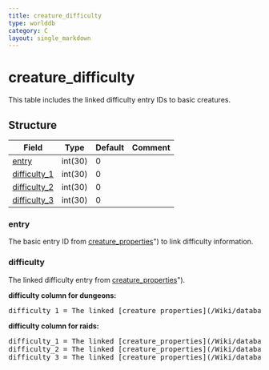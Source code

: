```yaml
---
title: creature_difficulty
type: worlddb
category: C
layout: single_markdown
---
```


# creature_difficulty
This table includes the linked difficulty entry IDs to basic creatures.

## Structure

Field                                                                                     | Type    | Default | Comment
----------------------------------------------------------------------------------------- | ------- | ------- | -------
[entry](#entry)             | int(30) | 0       |        
[difficulty_1](#difficulty) | int(30) | 0       |        
[difficulty_2](#difficulty) | int(30) | 0       |        
[difficulty_3](#difficulty) | int(30) | 0       |        

### entry

The basic entry ID from [creature_properties](/Wiki/database/world/creature_properties/ "Creature properties")") to link difficulty information.

### difficulty

The linked difficulty entry from [creature_properties](/Wiki/database/world/creature_properties/ "Creature properties")").

**difficulty column for dungeons:**

<pre>
difficulty_1 = The linked [creature_properties](/Wiki/database/world/creature_properties/ "Creature properties")") entry for heroic dungeons
</pre>

**difficulty column for raids:**

<pre>
difficulty_1 = The linked [creature_properties](/Wiki/database/world/creature_properties/ "Creature properties")") entry for normal 25 men
difficulty_2 = The linked [creature_properties](/Wiki/database/world/creature_properties/ "Creature properties")") entry for heroic 10 men
difficulty_3 = The linked [creature_properties](/Wiki/database/world/creature_properties/ "Creature properties")") entry for heroic 25 men
</pre>